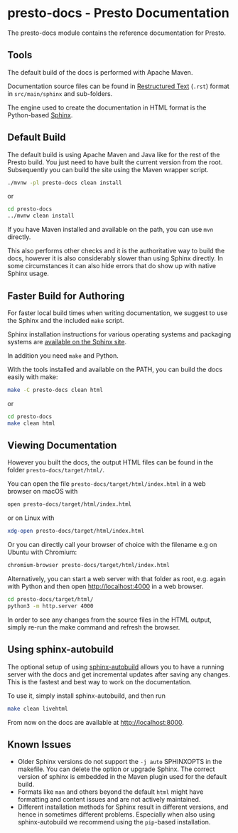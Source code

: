# presto-docs - Presto Documentation

The presto-docs module contains the reference documentation for Presto.

## Tools

The default build of the docs is performed with Apache Maven.

Documentation source files can be found in [Restructured
Text](https://en.wikipedia.org/wiki/ReStructuredText) (`.rst`) format in
`src/main/sphinx` and sub-folders.

The engine used to create the documentation in HTML format is the Python-based
[Sphinx](https://www.sphinx-doc.org).

## Default Build

The default build is using Apache Maven and Java like for the rest of the
Presto build. You just need to have built the current version from the root.
Subsequently you can build the site using the Maven wrapper script.

```bash
./mvnw -pl presto-docs clean install
```

or

```bash
cd presto-docs
../mvnw clean install
```

If you have Maven installed and available on the path, you can use `mvn`
directly.

This also performs other checks and it is the authoritative way to build the
docs, however it is also considerably slower than using Sphinx directly. In some
circumstances it can also hide errors that do show up with native Sphinx usage.

## Faster Build for Authoring

For faster local build times when writing documentation, we suggest to use the
Sphinx and the included `make` script.

Sphinx installation instructions for various operating systems and packaging
systems are [available on the Sphinx site](https://www.sphinx-doc.org/en/master/usage/installation.html).

In addition you need `make` and Python.

With the tools installed and available on the PATH, you can build the docs
easily with make:

```bash
make -C presto-docs clean html
```

or

```bash
cd presto-docs
make clean html
```

## Viewing Documentation

However you built the docs, the output HTML files can be found in the folder
`presto-docs/target/html/`.

You can open the file `presto-docs/target/html/index.html` in a web browser on
macOS with

```bash
open presto-docs/target/html/index.html
```

or on Linux with

```bash
xdg-open presto-docs/target/html/index.html
```

Or you can directly call your browser of choice with the filename e.g on Ubuntu
with Chromium:

```bash
chromium-browser presto-docs/target/html/index.html
```

Alternatively, you can start a web server with that folder as root, e.g. again
with Python and then open [http://localhost:4000](http://localhost:4000) in a
web browser.

```bash
cd presto-docs/target/html/
python3 -m http.server 4000
```

In order to see any changes from the source files in the HTML output, simply
re-run the make command and refresh the browser.

## Using sphinx-autobuild

The optional setup of using
[sphinx-autobuild](https://pypi.org/project/sphinx-autobuild/) allows you to
have a running server with the docs and get incremental updates after saving any
changes. This is the fastest and best way to work on the documentation.

To use it, simply install sphinx-autobuild, and then run

```bash
make clean livehtml
```

From now on the docs are available at
[http://localhost:8000](http://localhost:8000).

## Known Issues

- Older Sphinx versions do not support the `-j auto` SPHINXOPTS in the makefile.
  You can delete the option or upgrade Sphinx. The correct version of sphinx is
  embedded in the Maven plugin used for the default build.
- Formats like `man` and others beyond the default `html` might have formatting
  and content issues and are not actively maintained.
- Different installation methods for Sphinx result in different versions, and
  hence in sometimes different problems. Especially when also using
  sphinx-autobuild we recommend using the `pip`-based installation.

